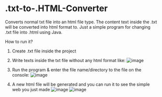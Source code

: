 # .txt-to-.HTML-Converter
Converts normal txt file into an html file type. The content text inside the .txt will be converted into html format to. Just a simple program for changing .txt file into .html using Java.


How to run it?

1. Create .txt file inside the project
2. Write texts inside the txt file without any html format like:
![image](https://github.com/user-attachments/assets/468ac3f7-a4ca-4289-ac34-ed0206e46f07)

3. Run the program & enter the file name/directory to the file on the console:
![image](https://github.com/user-attachments/assets/819193d6-dd64-493c-bb6d-2dad522304c4)

4. A new html file will be generated and you can run it to see the simple web you just made
![image](https://github.com/user-attachments/assets/772b6a35-aebd-4f3f-999e-010bf7533369)
![image](https://github.com/user-attachments/assets/29eb5ca9-510a-4ed1-982f-d6a09eb5cea6)

